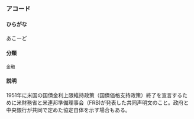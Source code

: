<div style="display:none;">

## [あ行](securities-terms?id=あ行)

</div>

### アコード

#### ひらがな

あこーど

#### 分類

`金融`

#### 説明

1951年に米国の国債金利上限維持政策（国債価格支持政策）終了を宣言するために米財務省と米連邦準備理事会（FRB)が発表した共同声明文のこと。政府と中央銀行が共同で定めた協定自体を示す場合もある。

<div style="display:none;">

## [か行](securities-terms?id=か行)
## [さ行](securities-terms?id=さ行)
## [た行](securities-terms?id=た行)
## [な行](securities-terms?id=な行)
## [は行](securities-terms?id=は行)
## [ま行](securities-terms?id=ま行)
## [や行](securities-terms?id=や行)
## [ら行](securities-terms?id=ら行)
## [わ行](securities-terms?id=わ行)
## [英数字・記号](securities-terms?id=英数字・記号)

</div>


